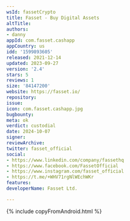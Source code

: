 ```yaml
---
wsId: fassetCrypto
title: Fasset - Buy Digital Assets
altTitle: 
authors:
- danny
appId: com.fasset.cashapp
appCountry: us
idd: '1599893605'
released: 2021-12-14
updated: 2023-09-27
version: '2.4'
stars: 5
reviews: 1
size: '84147200'
website: https://fasset.io/
repository: 
issue: 
icon: com.fasset.cashapp.jpg
bugbounty: 
meta: ok
verdict: custodial
date: 2024-10-07
signer: 
reviewArchive: 
twitter: fasset_official
social:
- https://www.linkedin.com/company/fassethq
- https://www.facebook.com/FassetOfficial
- https://www.instagram.com/fasset_official
- https://t.me/+WHV71rgNlWEchWKr
features: 
developerName: Fasset Ltd.

---
```


{% include copyFromAndroid.html %}
